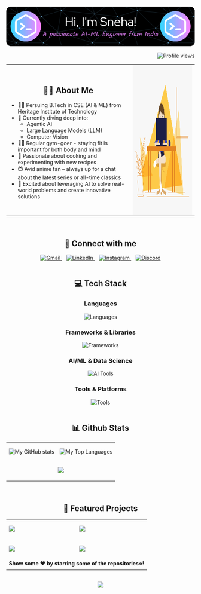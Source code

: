 ![Header](./github-header-image2.png)

<div align="right">
  <img src="https://komarev.com/ghpvc/?username=Sneha-Mahata&style=flat-square&color=blueviolet" alt="Profile views" />
</div>

<table align="center">
<tr>
<td align="left">  
<h2 align="center">👩‍💻 About Me</h2>
<ul>
    <li>👩‍🎓 Persuing B.Tech in CSE (AI & ML) from Heritage Institute of Technology</li>
    <li>🧠 Currently diving deep into:
        <ul>
            <li>Agentic AI</li>
            <li>Large Language Models (LLM)</li>
            <li>Computer Vision</li>
        </ul>
    </li>
    <li>🏋️‍♀️ Regular gym-goer - staying fit is important for both body and mind</li>
    <li>🍳 Passionate about cooking and experimenting with new recipes</li>
    <li>📺 Avid anime fan – always up for a chat about the latest series or all-time classics</li>
    <li>🚀 Excited about leveraging AI to solve real-world problems and create innovative solutions</li>
</ul>
</td>
<td>
<img align="right" alt="GIF" src="https://github.com/Sneha-Mahata/Sneha-Mahata/blob/main/code.gif?raw=true" width="400" height="400" />
</td>
</tr>
</table>

<br>

<h2 align="center">🔗 Connect with me</h2>

<div align="center">
  <a href="mailto:mahatasneha4@gmail.com">
    <img src="https://skillicons.dev/icons?i=gmail" alt="Gmail" height="40" width="40" />
  </a>&nbsp;&nbsp;
  <a href="https://linkedin.com/in/sneha-mahata-bba249255" target="_blank">
    <img src="https://skillicons.dev/icons?i=linkedin" alt="LinkedIn" height="40" width="40" />
  </a>&nbsp;&nbsp;
  <a href="https://www.instagram.com/_.sne_______ha._/" target="_blank">
    <img src="https://skillicons.dev/icons?i=instagram" alt="Instagram" height="40" width="40" />
  </a>&nbsp;&nbsp;
  <a href="https://discordapp.com/users/5834" target="_blank">
    <img src="https://skillicons.dev/icons?i=discord" alt="Discord" height="40" width="40" />
  </a>
</div>

<br>

<h2 align="center">💻 Tech Stack</h2>

<div align="center">
  <h3>Languages</h3>
  <img src="https://skillicons.dev/icons?i=c,cpp,py,html,css,js" alt="Languages" />
  
  <h3>Frameworks & Libraries</h3>
  <img src="https://skillicons.dev/icons?i=react,tailwind,nodejs,flask,django" alt="Frameworks" />
  
  <h3>AI/ML & Data Science</h3>
  <img src="https://skillicons.dev/icons?i=tensorflow,pytorch,opencv,sklearn" alt="AI Tools" />
  
  <h3>Tools & Platforms</h3>
  <img src="https://skillicons.dev/icons?i=vscode,pycharm,linux,postgres,aws" alt="Tools" />
</div>

<br>

<h2 align="center">📊 Github Stats</h2>

<table align="center">
<tr><td align="center">

![My GitHub stats](https://github-readme-stats.vercel.app/api?username=Sneha-Mahata&rank_icon=github&show_icons=true&show=reviews,discussions_started,discussions_answered,prs_merged,prs_merged_percentage&theme=tokyonight)

</td><td>

![My Top Languages](https://github-readme-stats.vercel.app/api/top-langs/?username=Sneha-Mahata&layout=compact&theme=tokyonight)

</td></tr>
<tr><td colspan="2" align="center">
    
![](https://github-readme-streak-stats.herokuapp.com/?user=Sneha-Mahata&theme=tokyonight)


</td></tr></table>

<br>

<h2 align="center">🚀 Featured Projects</h2> 

<table align="center" cellspacing="3"><tr><td>
    
<a href="https://github.com/Sneha-Mahata/Harvest-HAWKS"><img src="https://github-readme-stats.vercel.app/api/pin/?username=Sneha-Mahata&repo=Harvest-HAWKS&cache_seconds=86400&theme=tokyonight"></a>

</td><td>

<a href="https://github.com/Sneha-Mahata/Multiclass-Image-Classifier"><img src="https://github-readme-stats.vercel.app/api/pin/?username=Sneha-Mahata&repo=Multiclass-Image-Classifier&cache_seconds=86400&theme=tokyonight"></a>

</td></tr><tr><td>

<a href="https://github.com/Sneha-Mahata/Dog-Vision"><img src="https://github-readme-stats.vercel.app/api/pin/?username=Sneha-Mahata&repo=Dog-Vision&cache_seconds=86400&theme=tokyonight"></a>

</td><td>

<a href="https://github.com/Sneha-Mahata/DOTA-Game-Prediction"><img src="https://github-readme-stats.vercel.app/api/pin/?username=Sneha-Mahata&repo=DOTA-Game-Prediction&cache_seconds=86400&theme=tokyonight"></a>

</td></tr>

<tr>
    <td align="center" colspan="2"><b>Show some ❤️ by starring some of the repositories⭐!</b></td>
</tr></table>

<br>

<div align="center">
    <img src="https://capsule-render.vercel.app/api?type=waving&height=200&text=%20%20Happy%20Coding,%20Stay%20Awesome!%20%20&fontColor=FFFFFF&fontSize=40&animation=twinkling&fontAlign=50&fontAlignY=70&color=gradient&&customColorList=6,24,2,28,30&section=footer">
</div>
